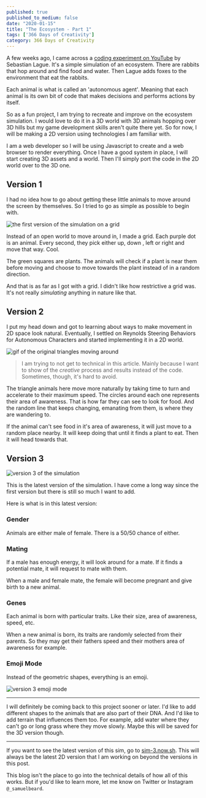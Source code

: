 ```yaml
---
published: true
published_to_medium: false
date: "2020-01-15"
title: "The Ecosystem - Part 1"
tags: ['366 Days of Creativity']
category: 366 Days of Creativity
---
```


A few weeks ago, I came across a [coding experiment on YouTube](https://www.youtube.com/watch?v=r_It_X7v-1E) by Sebastian Lague. It's a simple simulation of an ecosystem. There are rabbits that hop around and find food and water. Then Lague adds foxes to the environment that eat the rabbits.

Each animal is what is called an 'autonomous agent'. Meaning that each animal is its own bit of code that makes decisions and performs actions by itself.

So as a fun project, I am trying to recreate and improve on the ecosystem simulation. I would love to do it in a 3D world with 3D animals hopping over 3D hills but my game development skills aren't quite there yet. So for now, I will be making a 2D version using technologies I am familiar with.

I am a web developer so I will be using Javascript to create and a web browser to render everything. Once I have a good system in place, I will start creating 3D assets and a world. Then I'll simply port the code in the 2D world over to the 3D one.

## Version 1

I had no idea how to go about getting these little animals to move around the screen by themselves. So I tried to go as simple as possible to begin with.

![the first version of the simulation on a grid](/img/blog/the-ecosystem-part-1/grid.gif)

Instead of an open world to move around in, I made a grid. Each purple dot is an animal. Every second, they pick either up, down , left or right and move that way. Cool.

The green squares are plants. The animals will check if a plant is near them before moving and choose to move towards the plant instead of in a random direction.

And that is as far as I got with a grid. I didn't like how restrictive a grid was. It's not really *simulating* anything in nature like that.

## Version 2

I put my head down and got to learning about ways to make movement in 2D space look natural. Eventually, I settled on Reynolds Steering Behaviors for Autonomous Characters and started implementing it in a 2D world.

![gif of the original triangles moving around](/img/blog/the-ecosystem-part-1/version-2.gif)

> I am trying to not get to technical in this article. Mainly because I want to show of the *creative* process and results instead of the code. Sometimes, though, it's hard to avoid.

The triangle animals here move more naturally by taking time to turn and accelerate to their maximum speed. The circles around each one represents their area of awareness. That is how far they can see to look for food. And the random line that keeps changing, emanating from them, is where they are wandering to.

If the animal can't see food in it's area of awareness, it will just move to a random place nearby. It will keep doing that until it finds a plant to eat. Then it will head towards that.

## Version 3

![version 3 of the simulation](/img/blog/the-ecosystem-part-1/version-3.gif)

This is the latest version of the simulation. I have come a long way since the first version but there is still so much I want to add.

Here is what is in this latest version: 

### Gender
Animals are either male of female. There is a 50/50 chance of either.

### Mating
If a male has enough energy, it will look around for a mate. If it finds a potential mate, it will request to mate with them.

When a male and female mate, the female will become pregnant and give birth to a new animal.

### Genes
Each animal is born with particular traits. Like their size, area of awareness, speed, etc.

When a new animal is born, its traits are randomly selected from their parents. So they may get their fathers speed and their mothers area of awareness for example.

### Emoji Mode
Instead of the geometric shapes, everything is an emoji.

![version 3 emoji mode](/img/blog/the-ecosystem-part-1/version-3-emoji-mode.gif)

---

I will definitely be coming back to this project sooner or later. I'd like to add different shapes to the animals that are also part of their DNA. And I'd like to add terrain that influences them too. For example, add water where they can't go or long grass where they move slowly. Maybe this will be saved for the 3D version though.

---

If you want to see the latest version of this sim, go to [sim-3.now.sh](https://sim-3.now.sh). This will always be the latest 2D version that I am working on beyond the versions in this post.

This blog isn't the place to go into the technical details of how all of this works. But if you'd like to learn more, let me know on Twitter or Instagram `@_samuelbeard`.
